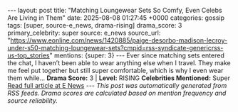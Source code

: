 --- layout: post title: "Matching Loungewear Sets So Comfy, Even Celebs Are Living in Them" date: 2025-08-08 01:27:45 +0000 categories: gossip tags: [super, source-e_news, drama-rising] drama_score: 3 primary_celebrity: super source: e_news source_url: "https://www.eonline.com/news/1420885/paige-desorbo-madison-lecroy-under-s50-matching-loungewear-sets?cmpid=rss-syndicate-genericrss-us-top_stories" mentions: {super: 3} --- Ever since matching sets entered the chat, I haven’t been able to wear anything else when I travel. They make me feel put together but still super comfortable, which is why I even wear them while... **Drama Score:** 3 | **Level:** RISING **Celebrities Mentioned:** Super [Read full article at E News](https://www.eonline.com/news/1420885/paige-desorbo-madison-lecroy-under-s50-matching-loungewear-sets?cmpid=rss-syndicate-genericrss-us-top_stories) --- *This post was automatically generated from RSS feeds. Drama scores are calculated based on mention frequency and source reliability.*